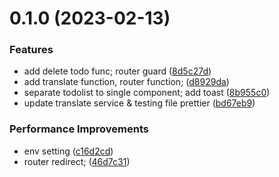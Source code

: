 # 0.1.0 (2023-02-13)


### Features

* add delete todo func; router guard ([8d5c27d](https://github.com/elle-n-lu/todo/commit/8d5c27dbe12adf6a8b3753477ae8fcc50685b45c))
* add translate function, router function; ([d8929da](https://github.com/elle-n-lu/todo/commit/d8929da87f3614f34ec464170cb2e4e1306edd63))
* separate todolist to single component; add toast ([8b955c0](https://github.com/elle-n-lu/todo/commit/8b955c03922aae7b6bc9a02865db803ee2073b4d))
* update translate service & testing file prettier ([bd67eb9](https://github.com/elle-n-lu/todo/commit/bd67eb9bdfdea268091a1c18008efc17e326630d))


### Performance Improvements

* env setting ([c16d2cd](https://github.com/elle-n-lu/todo/commit/c16d2cd750c62108c565145ecf6a428f93856e75))
* router redirect; ([46d7c31](https://github.com/elle-n-lu/todo/commit/46d7c312779525e1c260ca0b7126d15a37ccd160))



